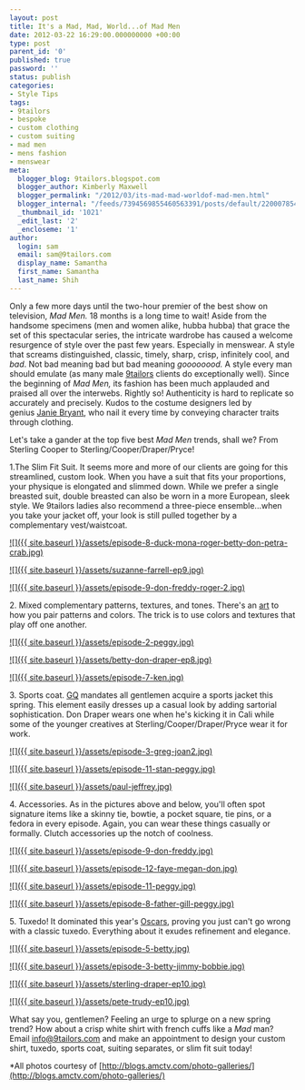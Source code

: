 ```yaml
---
layout: post
title: It's a Mad, Mad, World...of Mad Men
date: 2012-03-22 16:29:00.000000000 +00:00
type: post
parent_id: '0'
published: true
password: ''
status: publish
categories:
- Style Tips
tags:
- 9tailors
- bespoke
- custom clothing
- custom suiting
- mad men
- mens fashion
- menswear
meta:
  blogger_blog: 9tailors.blogspot.com
  blogger_author: Kimberly Maxwell
  blogger_permalink: "/2012/03/its-mad-mad-worldof-mad-men.html"
  blogger_internal: "/feeds/7394569855460563391/posts/default/2200078542616658062"
  _thumbnail_id: '1021'
  _edit_last: '2'
  _encloseme: '1'
author:
  login: sam
  email: sam@9tailors.com
  display_name: Samantha
  first_name: Samantha
  last_name: Shih
---
```

Only a few more days until the two-hour premier of the best show on television, _Mad Men._ 18 months is a long time to wait! Aside from the handsome specimens (men and women alike, hubba hubba) that grace the set of this spectacular series, the intricate wardrobe has caused a welcome resurgence of style over the past few years. Especially in menswear. A style that screams distinguished, classic, timely, sharp, crisp, infinitely cool, and _bad_. Not bad meaning bad but bad meaning _goooooood._ A style every man should emulate (as many male [9tailors](http://www.9tailors.com/) clients do exceptionally  well). Since the beginning of _Mad Men,_ its fashion has been much applauded and praised all over the interwebs. Rightly so! Authenticity is hard to replicate so accurately and precisely. Kudos to the costume designers led by genius [Janie Bryant](http://janiebryant.com/), who nail it every time by conveying character traits through clothing.

Let's take a gander at the top five best _Mad Men_ trends, shall we? From Sterling Cooper to Sterling/Cooper/Draper/Pryce!

1.The Slim Fit Suit. It seems more and more of our clients are going for this streamlined, custom look. When you have a suit that fits your proportions, your physique is elongated and slimmed down. While we prefer a single breasted suit, double breasted can also be worn in a more European, sleek style. We 9tailors ladies also recommend a three-piece ensemble...when you take your jacket off, your look is still pulled together by a complementary vest/waistcoat.

[![]({{ site.baseurl }}/assets/episode-8-duck-mona-roger-betty-don-petra-crab.jpg)](http://3.bp.blogspot.com/-waU_UpawSLA/T2s4wLnsu0I/AAAAAAAAADg/XtWet6Xf0H0/s1600/episode-8-duck-mona-roger-betty-don-petra-crab.jpg)

[![]({{ site.baseurl }}/assets/suzanne-farrell-ep9.jpg)](http://3.bp.blogspot.com/-mf-JT9exgwo/T2s41EawZEI/AAAAAAAAADo/VRN8oRyzt8Y/s1600/suzanne-farrell-ep9.jpg)

[![]({{ site.baseurl }}/assets/episode-9-don-freddy-roger-2.jpg)](http://2.bp.blogspot.com/-_OW-ZQ8anqY/T2tEgxlDD5I/AAAAAAAAAFM/iHasL-PragM/s1600/episode-9-don-freddy-roger-2.jpg)

2\. Mixed complementary patterns, textures, and tones. There's an [art](http://9tailors.blogspot.com/2011/03/how-to-expertly-mix-patterns.html) to how you pair patterns and colors. The trick is to use colors and textures that play off one another.

[![]({{ site.baseurl }}/assets/episode-2-peggy.jpg)](http://3.bp.blogspot.com/-Cgf-u2LuRls/T2s5gWJAzXI/AAAAAAAAADw/cBEFVCcocbQ/s1600/episode-2-peggy.jpg)

[![]({{ site.baseurl }}/assets/betty-don-draper-ep8.jpg)](http://3.bp.blogspot.com/-jUFl7EK-Um8/T2s5nVEbA2I/AAAAAAAAAD4/oR1qq0EoZE0/s1600/betty-don-draper-ep8.jpg)

[![]({{ site.baseurl }}/assets/episode-7-ken.jpg)](http://3.bp.blogspot.com/-czg7MAUvvWU/T2s5xxQ_FwI/AAAAAAAAAEA/3j_RmNS5xTs/s1600/episode-7-ken.jpg)

3\. Sports coat. [GQ](http://www.gq.com/style/wear-it-now/201203/best-spring-sports-jackets-blazers-men-trey-songz) mandates all gentlemen acquire a sports jacket this spring. This element easily dresses up a casual look by adding sartorial sophistication. Don Draper wears one when he's kicking it in Cali while some of the younger creatives at Sterling/Cooper/Draper/Pryce wear it for work.

[![]({{ site.baseurl }}/assets/episode-3-greg-joan2.jpg)](http://2.bp.blogspot.com/-PKC7ys3IAXg/T2tIZejJB3I/AAAAAAAAAFg/CXlfoPUaTpg/s1600/episode-3-greg-joan2.jpg)

[![]({{ site.baseurl }}/assets/episode-11-stan-peggy.jpg)](http://3.bp.blogspot.com/-eQMPJktgNHw/T2s7N4cxBuI/AAAAAAAAAEI/2NY0e8RfvJI/s1600/episode-11-stan-peggy.jpg)

[![]({{ site.baseurl }}/assets/paul-jeffrey.jpg)](http://1.bp.blogspot.com/-zc1jiR9gAmA/T2s7R1NsyFI/AAAAAAAAAEQ/NxhnYddxvac/s1600/paul-jeffrey.jpg)

4\. Accessories. As in the pictures above and below, you'll often spot signature items like a skinny tie, bowtie, a pocket square, tie pins, or a fedora in every episode. Again, you can wear these things casually or formally. Clutch accessories up the notch of coolness.

[![]({{ site.baseurl }}/assets/episode-9-don-freddy.jpg)](http://4.bp.blogspot.com/-U-fiGOKcaDU/T2tPTeRf4tI/AAAAAAAAAFw/0-8prmqWYcY/s1600/episode-9-don-freddy.jpg)

[![]({{ site.baseurl }}/assets/episode-12-faye-megan-don.jpg)](http://1.bp.blogspot.com/-ONrUkaSDpvA/T2s9Hb-gETI/AAAAAAAAAEg/vWplZRg2HlY/s1600/episode-12-faye-megan-don.jpg)

[![]({{ site.baseurl }}/assets/episode-11-peggy.jpg)](http://4.bp.blogspot.com/-PPqpeVuePUo/T2tAXZSnDXI/AAAAAAAAAEw/QBQncNkiAxM/s1600/episode-11-peggy.jpg)

[![]({{ site.baseurl }}/assets/episode-8-father-gill-peggy.jpg)](http://4.bp.blogspot.com/-Jk1GZAQ-0ec/T2tQHBdER-I/AAAAAAAAAGI/YX4TBCPGIAE/s1600/episode-8-father-gill-peggy.jpg)

5\. Tuxedo! It dominated this year's [Oscars](http://9tailors.blogspot.com/2012/02/oscars-2012-ode-to-classics.html), proving you just can't go wrong with a classic tuxedo. Everything about it exudes refinement and elegance.

[![]({{ site.baseurl }}/assets/episode-5-betty.jpg)](http://4.bp.blogspot.com/-sIhqD0x2XMA/T2tPkG5rJiI/AAAAAAAAAF4/nj_Yx03omzY/s1600/episode-5-betty.jpg)

[![]({{ site.baseurl }}/assets/episode-3-betty-jimmy-bobbie.jpg)](http://3.bp.blogspot.com/-9Rq1b9t19f4/T2tPoIdTLeI/AAAAAAAAAGA/5l7nqoFm4No/s1600/episode-3-betty-jimmy-bobbie.jpg)

[![]({{ site.baseurl }}/assets/sterling-draper-ep10.jpg)](http://1.bp.blogspot.com/-5WtB_t7-coQ/T2tSZXFLHoI/AAAAAAAAAGo/VJNeY2tQFV0/s1600/sterling-draper-ep10.jpg)

[![]({{ site.baseurl }}/assets/pete-trudy-ep10.jpg)](http://2.bp.blogspot.com/-xAdFEEo6-YU/T2tSfjPB_SI/AAAAAAAAAG4/NIwBfSfEnd8/s1600/pete-trudy-ep10.jpg)

What say you, gentlemen? Feeling an urge to splurge on a new spring trend? How about a crisp white shirt with french cuffs like a _Mad_ man? Email [info@9tailors.com](mailto:info@9tailors.com) and make an appointment to design your custom shirt, tuxedo, sports coat, suiting separates, or slim fit suit today!

*All photos courtesy of [http://blogs.amctv.com/photo-galleries/](http://blogs.amctv.com/photo-galleries/)